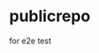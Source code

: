 # publicrepo
for e2e test




































































































































































































































































































































































































































































































































































































































































































































































































































































































































































































































































































































































































































































































































































































































































































































































































































































































































































































